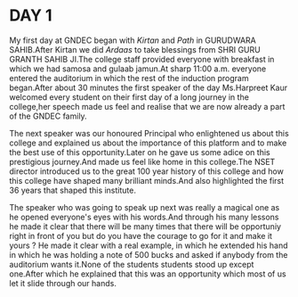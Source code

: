 # DAY 1

My first day at GNDEC began with *Kirtan* and *Path* in GURUDWARA SAHIB.After Kirtan we did *Ardaas* to take blessings from SHRI GURU GRANTH SAHIB JI.The college staff provided everyone with breakfast in which we had samosa and gulaab jamun.At sharp 11:00 a.m. everyone entered the auditorium in which the rest of the induction program began.After about 30 minutes the first speaker of the day Ms.Harpreet Kaur welcomed every student on their first day of a long journey in the college,her speech made us feel and realise that we are now already a part of the GNDEC family.


The next speaker was our honoured Principal who enlightened us about this college and explained us about the importance of this platform and to make the best use of this opportunity.Later on he gave us some adice on this prestigious journey.And made us feel like home in this college.The NSET director introduced us to the great 100 year history of this college and how this college have shaped many brilliant minds.And also highlighted the first 36 years that shaped this institute.


The speaker who was going to speak up next was really a magical one as he opened everyone's eyes with his words.And through his many lessons he made it clear that there will be many times that there will be opportuniy right in front of you but do you have the courage to go for it and make it yours ? He made it clear with a real example, in which he extended his hand in which he was holding a note of 500 bucks and asked if anybody from the auditorium wants it.None of the students students stood up except one.After which he explained that this was an opportunity which most of us let it slide through our hands.
